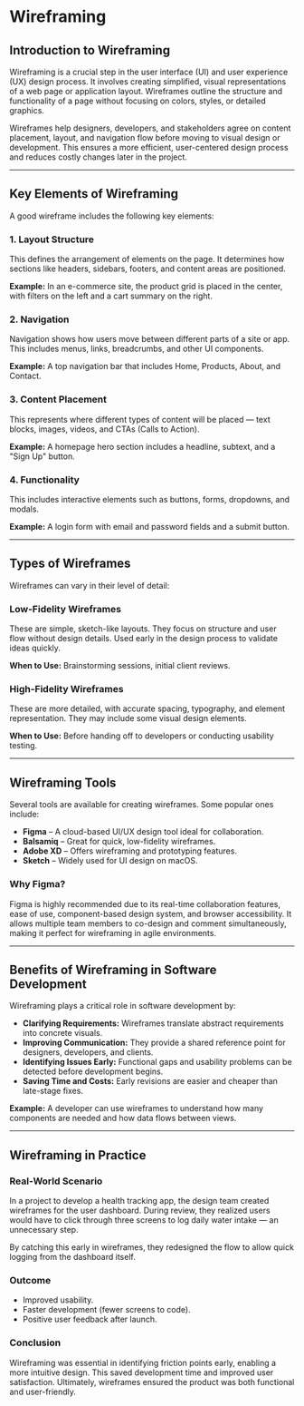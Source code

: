 # Wireframing

## Introduction to Wireframing

Wireframing is a crucial step in the user interface (UI) and user experience (UX) design process. It involves creating simplified, visual representations of a web page or application layout. Wireframes outline the structure and functionality of a page without focusing on colors, styles, or detailed graphics.

Wireframes help designers, developers, and stakeholders agree on content placement, layout, and navigation flow before moving to visual design or development. This ensures a more efficient, user-centered design process and reduces costly changes later in the project.

---

## Key Elements of Wireframing

A good wireframe includes the following key elements:

### 1. Layout Structure
This defines the arrangement of elements on the page. It determines how sections like headers, sidebars, footers, and content areas are positioned.

**Example:** In an e-commerce site, the product grid is placed in the center, with filters on the left and a cart summary on the right.

### 2. Navigation
Navigation shows how users move between different parts of a site or app. This includes menus, links, breadcrumbs, and other UI components.

**Example:** A top navigation bar that includes Home, Products, About, and Contact.

### 3. Content Placement
This represents where different types of content will be placed — text blocks, images, videos, and CTAs (Calls to Action).

**Example:** A homepage hero section includes a headline, subtext, and a "Sign Up" button.

### 4. Functionality
This includes interactive elements such as buttons, forms, dropdowns, and modals.

**Example:** A login form with email and password fields and a submit button.

---

## Types of Wireframes

Wireframes can vary in their level of detail:

### Low-Fidelity Wireframes
These are simple, sketch-like layouts. They focus on structure and user flow without design details. Used early in the design process to validate ideas quickly.

**When to Use:** Brainstorming sessions, initial client reviews.

### High-Fidelity Wireframes
These are more detailed, with accurate spacing, typography, and element representation. They may include some visual design elements.

**When to Use:** Before handing off to developers or conducting usability testing.

---

## Wireframing Tools

Several tools are available for creating wireframes. Some popular ones include:

- **Figma** – A cloud-based UI/UX design tool ideal for collaboration.
- **Balsamiq** – Great for quick, low-fidelity wireframes.
- **Adobe XD** – Offers wireframing and prototyping features.
- **Sketch** – Widely used for UI design on macOS.

### Why Figma?
Figma is highly recommended due to its real-time collaboration features, ease of use, component-based design system, and browser accessibility. It allows multiple team members to co-design and comment simultaneously, making it perfect for wireframing in agile environments.

---

## Benefits of Wireframing in Software Development

Wireframing plays a critical role in software development by:

- **Clarifying Requirements:** Wireframes translate abstract requirements into concrete visuals.
- **Improving Communication:** They provide a shared reference point for designers, developers, and clients.
- **Identifying Issues Early:** Functional gaps and usability problems can be detected before development begins.
- **Saving Time and Costs:** Early revisions are easier and cheaper than late-stage fixes.

**Example:** A developer can use wireframes to understand how many components are needed and how data flows between views.

---

## Wireframing in Practice

### Real-World Scenario

In a project to develop a health tracking app, the design team created wireframes for the user dashboard. During review, they realized users would have to click through three screens to log daily water intake — an unnecessary step.

By catching this early in wireframes, they redesigned the flow to allow quick logging from the dashboard itself.

### Outcome

- Improved usability.
- Faster development (fewer screens to code).
- Positive user feedback after launch.

### Conclusion

Wireframing was essential in identifying friction points early, enabling a more intuitive design. This saved development time and improved user satisfaction. Ultimately, wireframes ensured the product was both functional and user-friendly.
